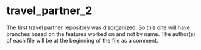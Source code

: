 # travel_partner_2
The first travel partner repository was disorganized. So this one will have branches based on the features worked on and not by name. The author(s) of each file will be at the beginning of the file as a comment. 
